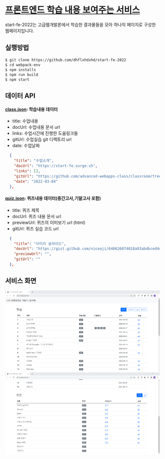# [프론트엔드 학습 내용 보여주는 서비스](https://github.com/advanced-webapps-class/classroom/blob/gh-pages/2022/test2)
start-fe-2022는 고급웹개발론에서 학습한 결과물들을 모아 하나의 페이지로 구성한 웹페이지입니다. 

## 실행방법
```
$ git clone https://github.com/dhflxhdxhd/start-fe-2022
$ cd webpack-env
$ npm installs
$ npm run build
$ npm start
```

## 데이터 API

#### [class.json](src/class.json): 학습내용 데이터

- title: 수업내용
- docUrl: 수업내용 문서 url
- links: 수업시간에 진행한 도움링크들
- gitUrl: 수업실습 git 디렉토리 url
- date: 수업날짜

```json
  {
    "title": "수업소개",
    "docUrl": "https://start-fe.surge.sh",
    "links": [],
    "gitUrl": "https://github.com/advanced-webapps-class/classroom/tree/gh-pages/2022/01",
    "date": "2022-03-04"
  },
```

#### [quiz.json](src/quiz.json): 퀴즈내용 데이터(중간고사,기말고사 포함)

- title: 퀴즈 제목
- docUrl: 퀴즈 내용 문서 url
- previewUrl: 퀴즈의 이미보기 url (html)
- gitUrl: 퀴즈 실습 코드 url

```json
  {
    "title": "이미지 슬라이드",
    "docUrl": "https://gist.github.com/niceaji/640626074018a93ab4bced4dd9bdcf95",
    "previewUrl": "",
    "gitUrl": ""
  },
```

## 서비스 화면
![화면1](./start-fe-2022(1).png)
![화면2](./start-fe-2022(2).png)


